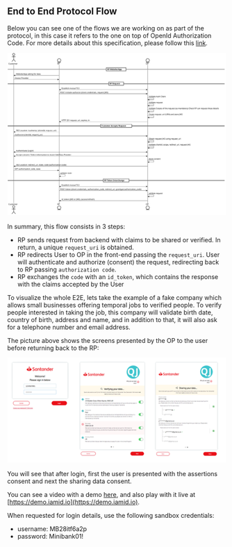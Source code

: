 ## End to End Protocol Flow
Below you can see one of the flows we are working on as part of the protocol, in this case it refers to the one on top of OpenId Authorization Code. For more details about this specification, please follow this [link](../auth_code/dtp-auth-code-00.html).

![Auth Code Flow](../auth_code/DiagramRFC.svg "Auth Code Flow")

In summary, this flow consists in 3 steps:

- RP sends request from backend with claims to be shared or verified. In return, a unique `request_uri` is obtained.
- RP redirects User to OP in the front-end passing the `request_uri`. User will authenticate and authorize (consent) the request, redirecting back to RP passing `authorization code`.
- RP exchanges the `code` with an `id_token`, which contains the response with the claims accepted by the User

To visualize the whole E2E, lets take the example of a fake company which allows small businesses offering temporal jobs to verified people. To verify people interested in taking the job, this company will validate birth date, country of birth, address and name, and in addition to that, it will also ask for a telephone number and email address.

The picture above shows the screens presented by the OP to the user before returning back to the RP:

![Consent](../images/consent.png "Consent")

You will see that after login, first the user is presented with the assertions consent and next the sharing data consent.

You can see a video with a demo [here](https://vimeo.com/411750824), and also play with it live  at [https://demo.iamid.io](https://demo.iamid.io).

When requested for login details, use the following sandbox credentials:

- username: MB28itf6a2p
- password: Minibank01!
